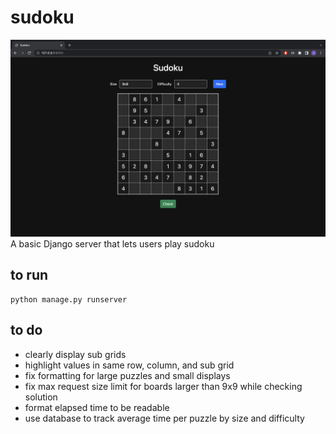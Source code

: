 # sudoku

![Preview images](https://github.com/jedwards1230/sudoku/blob/master/screenshot.png)
A basic Django server that lets users play sudoku


## to run
```
python manage.py runserver
```

## to do
* clearly display sub grids
* highlight values in same row, column, and sub grid
* fix formatting for large puzzles and small displays
* fix max request size limit for boards larger than 9x9 while checking solution
* format elapsed time to be readable
* use database to track average time per puzzle by size and difficulty
